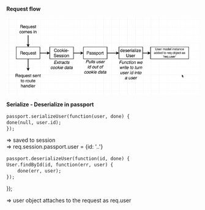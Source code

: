 **Request flow**

![Auth flow](image.png)

**Serialize - Deserialize in passport**

    passport.serializeUser(function(user, done) {
    done(null, user.id);
    });

=> saved to session <br />
=> req.session.passport.user = {id: '..'}

    passport.deserializeUser(function(id, done) {
    User.findById(id, function(err, user) {
        done(err, user);
    });
});

=> user object attaches to the request as req.user

